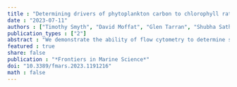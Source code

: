 ```yaml
---
title : "Determining drivers of phytoplankton carbon to chlorophyll ratio at Atlantic Basin scale"
date : "2023-07-11"
authors : ["Timothy Smyth", "David Moffat", "Glen Tarran", "Shubha Sathyendranath", "Francois Ribalet", "John Casey"]
publication_types : ["2"]
abstract : "We demonstrate the ability of flow cytometry to determine species specific cellular carbon and chlorophyll content in vivo by using laboratory cultures of phytoplankton encompassing a wide range of cell sizes. When applied to the large Atlantic Meridional Transect flow cytometry dataset, we reveal patterns in the species-specific phytoplankton carbon (C), chlorophyll (Chl) and C:Chl ratio. For Prochlorococcus the range of C:Chl is between 2 – 604; for Synechococcus 0.5 – 558. Using a Random Forest machine learning approach, we show that predictability of phytoplankton C:Chl, dominated by the prevalence of Prochlorococcus, is largely driven by silicate and nitrite concentration in the Atlantic Ocean."
featured : true
share: false
publication : "*Frontiers in Marine Science*"
doi: "10.3389/fmars.2023.1191216"
math : false
---
```


